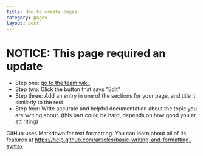 ```yaml
---
Title: How to create pages
category: pages
layout: post
---
```


# NOTICE: This page required an update

- Step one: [go to the team wiki.](../)
- Step two: Click the button that says "Edit"
- Step three: Add an entry in one of the sections for your page, and title it similarly to the rest
- Step four: Write accurate and helpful documentation about the topic you are writing about. (this part could be hard, depends on how good you ar att riting)

GitHub uses Markdown for text formatting. You can learn about all of its features at https://help.github.com/articles/basic-writing-and-formatting-syntax.